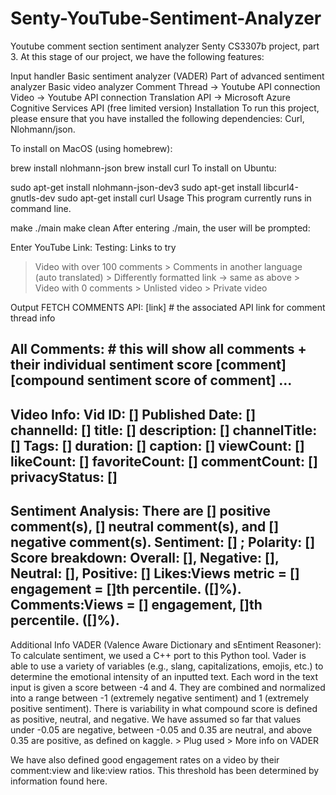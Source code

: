 # Senty-YouTube-Sentiment-Analyzer
Youtube comment section sentiment analyzer
Senty
CS3307b project, part 3. At this stage of our project, we have the following features:

Input handler
Basic sentiment analyzer (VADER)
Part of advanced sentiment analyzer
Basic video analyzer
Comment Thread -> Youtube API connection
Video -> Youtube API connection
Translation API -> Microsoft Azure Cognitive Services API (free limited version)
Installation
To run this project, please ensure that you have installed the following dependencies: Curl, Nlohmann/json.

To install on MacOS (using homebrew):

brew install nlohmann-json
brew install curl
To install on Ubuntu:

sudo apt-get install nlohmann-json-dev3
sudo apt-get install libcurl4-gnutls-dev
sudo apt-get install curl
Usage
This program currently runs in command line.

make
./main
make clean
After entering ./main, the user will be prompted:

Enter YouTube Link:
Testing: Links to try
> Video with over 100 comments > Comments in another language (auto translated) > Differently formatted link -> same as above > Video with 0 comments > Unlisted video > Private video

Output
FETCH COMMENTS API: [link] # the associated API link for comment thread info 

All Comments: # this will show all comments + their individual sentiment score
[comment]
[compound sentiment score of comment]
...
---------------------------------------------------------------------
Video Info:
Vid ID: []
Published Date: []
channelId: []
title: []
description: []
channelTitle: []
Tags: []
duration: []
caption: []
viewCount: []
likeCount: []
favoriteCount: []
commentCount: []
privacyStatus: []
---------------------------------------------------------------------
Sentiment Analysis:
There are [] positive comment(s), [] neutral comment(s), and [] negative comment(s).
Sentiment: [] ; Polarity: []
Score breakdown: 
        Overall: [], 
        Negative: [], 
        Neutral: [], 
        Positive: []
Likes:Views metric = [] engagement = []th percentile. ([]%).
Comments:Views = [] engagement, []th percentile. ([]%).
---------------------------------------------------------------------
Additional Info
VADER (Valence Aware Dictionary and sEntiment Reasoner): To calculate sentiment, we used a C++ port to this Python tool. Vader is able to use a variety of variables (e.g., slang, capitalizations, emojis, etc.) to determine the emotional intensity of an inputted text. Each word in the text input is given a score between -4 and 4. They are combined and normalized into a range between -1 (extremely negative sentiment) and 1 (extremely positive sentiment). There is variability in what compound score is defined as positive, neutral, and negative. We have assumed so far that values under -0.05 are negative, between -0.05 and 0.35 are neutral, and above 0.35 are positive, as defined on kaggle. > Plug used > More info on VADER

We have also defined good engagement rates on a video by their comment:view and like:view ratios. This threshold has been determined by information found here.
